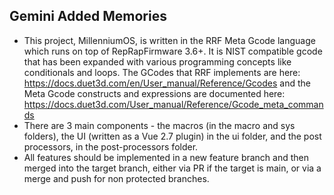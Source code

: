 ## Gemini Added Memories
- This project, MillenniumOS, is written in the RRF Meta Gcode language which runs on top of RepRapFirmware 3.6+. It is NIST compatible gcode that has been expanded with various programming concepts like conditionals and loops. The GCodes that RRF implements are here: https://docs.duet3d.com/en/User_manual/Reference/Gcodes and the Meta Gcode constructs and expressions are documented here: https://docs.duet3d.com/User_manual/Reference/Gcode_meta_commands
- There are 3 main components - the macros (in the macro and sys folders), the UI (written as a Vue 2.7 plugin) in the ui folder, and the post processors, in the post-processors folder.
- All features should be implemented in a new feature branch and then merged into the target branch, either via PR if the target is main, or via a merge and push for non protected branches.
